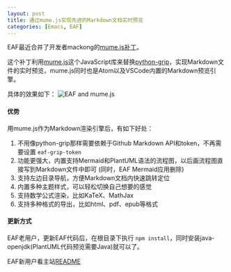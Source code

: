 ```yaml
---
layout: post
title: 通过mume.js实现先进的Markdown文档实时预览
categories: [Emacs, EAF]
---
```


EAF最近合并了开发者mackong的[mume.js补丁](https://github.com/manateelazycat/emacs-application-framework/pull/552#issuecomment-770162615)。

这个补丁利用[mume.js](https://github.com/shd101wyy/mume)这个JavaScript库来替换[python-grip](https://github.com/joeyespo/grip)，实现Markdown文件的实时预览，mume.js同时也是Atom以及VSCode内置的Markdown预览引擎。

具体的效果如下：
![EAF and mume.js]({{site.url}}/pics/mumejs/mumejs.png)

#### 优势
用mume.js作为Markdown渲染引擎后，有如下好处：
1. 不用像python-grip那样需要依赖于Github Markdown API和token，不再需要设置 ```eaf-grip-token```
2. 功能更强大，内置支持Mermaid和PlantUML语法的流程图，以后画流程图直接写到Markdown文件中即可 (同时，EAF Mermaid应用删除)
3. 支持左边目录导航，方便Markdown文档内快速跳转定位
4. 内置多种主题样式，可以轻松切换自己想要的感觉
5. 支持数学公式渲染，比如KaTeX、MathJax
6. 支持多种格式的导出，比如html、pdf、epub等格式

#### 更新方式
EAF老用户，更新EAF代码后，在根目录下执行 ```npm install```，同时安装java-openjdk(PlantUML代码预览需要Java)就可以了。

EAF新用户看主站[README](https://github.com/manateelazycat/emacs-application-framework/blob/master/README.zh-CN.md)
